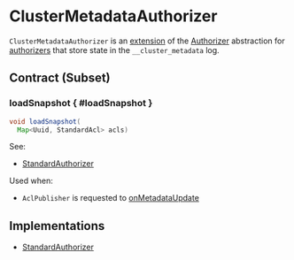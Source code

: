 # ClusterMetadataAuthorizer

`ClusterMetadataAuthorizer` is an [extension](#contract) of the [Authorizer](Authorizer.md) abstraction for [authorizers](#implementations) that store state in the `__cluster_metadata` log.

## Contract (Subset)

### loadSnapshot { #loadSnapshot }

```java
void loadSnapshot(
  Map<Uuid, StandardAcl> acls)
```

See:

* [StandardAuthorizer](StandardAuthorizer.md#loadSnapshot)

Used when:

* `AclPublisher` is requested to [onMetadataUpdate](AclPublisher.md#onMetadataUpdate)

## Implementations

* [StandardAuthorizer](StandardAuthorizer.md)
